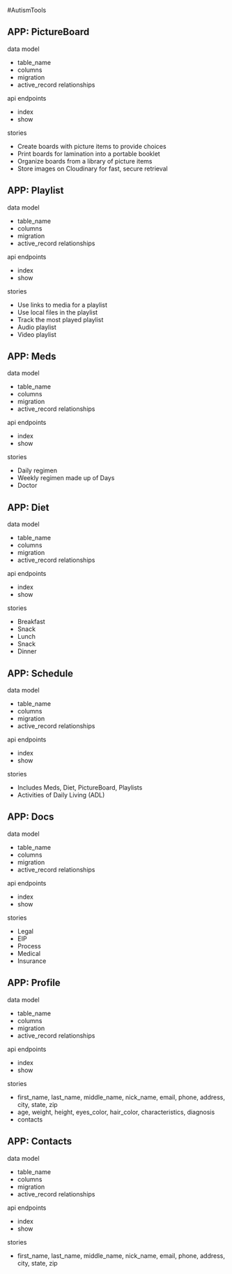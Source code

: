 #AutismTools

## APP: PictureBoard

data model

- table_name
- columns
- migration
- active_record relationships

api endpoints

- index
- show

stories

- Create boards with picture items to provide choices
- Print boards for lamination into a portable booklet
- Organize boards from a library of picture items
- Store images on Cloudinary for fast, secure retrieval

## APP: Playlist

data model

- table_name
- columns
- migration
- active_record relationships

api endpoints

- index
- show

stories

- Use links to media for a playlist
- Use local files in the playlist
- Track the most played playlist
- Audio playlist
- Video playlist

## APP: Meds

data model

- table_name
- columns
- migration
- active_record relationships

api endpoints

- index
- show

stories

- Daily regimen
- Weekly regimen made up of Days
- Doctor

## APP: Diet

data model

- table_name
- columns
- migration
- active_record relationships

api endpoints

- index
- show

stories

- Breakfast
- Snack
- Lunch
- Snack
- Dinner

## APP: Schedule

data model

- table_name
- columns
- migration
- active_record relationships

api endpoints

- index
- show

stories

- Includes Meds, Diet, PictureBoard, Playlists
- Activities of Daily Living (ADL)

## APP: Docs

data model

- table_name
- columns
- migration
- active_record relationships

api endpoints

- index
- show

stories

- Legal
- EIP
- Process
- Medical
- Insurance

## APP: Profile

data model

- table_name
- columns
- migration
- active_record relationships

api endpoints

- index
- show

stories

- first_name, last_name, middle_name, nick_name, email, phone, address, city, state, zip
- age, weight, height, eyes_color, hair_color, characteristics, diagnosis
- contacts

## APP: Contacts

data model

- table_name
- columns
- migration
- active_record relationships

api endpoints

- index
- show

stories

- first_name, last_name, middle_name, nick_name, email, phone, address, city, state, zip
